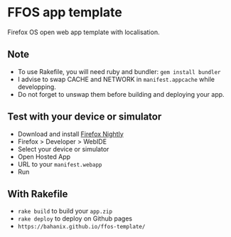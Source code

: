 # FFOS app template

Firefox OS open web app template with localisation.

## Note

* To use Rakefile, you will need ruby and bundler: `gem install bundler`
* I advise to swap CACHE and NETWORK in `manifest.appcache` while developping.
* Do not forget to unswap them before building and deploying your app.

## Test with your device or simulator

* Download and install [Firefox Nightly](https://nightly.mozilla.org/)
* Firefox > Developer > WebIDE
* Select your device or simulator
* Open Hosted App
* URL to your `manifest.webapp`
* Run

## With Rakefile

* `rake build` to build your `app.zip`
* `rake deploy` to deploy on Github pages
* `https://bahanix.github.io/ffos-template/`
